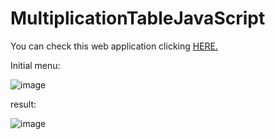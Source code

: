 # MultiplicationTableJavaScript

You can check this web application clicking <a href="https://pedrosmaxy.github.io/MultiplicationTableJavaScript/">HERE.</a>

Initial menu:

 ![image](https://github.com/PedroSmaxY/TabuadaJavaScript/assets/127573080/56b1f0e7-d75c-4945-be73-89b3b0a3cbf9)


result:

![image](https://github.com/PedroSmaxY/TabuadaJavaScript/assets/127573080/7365a3e1-1261-41a0-8b2e-3cdbfd611c24)


